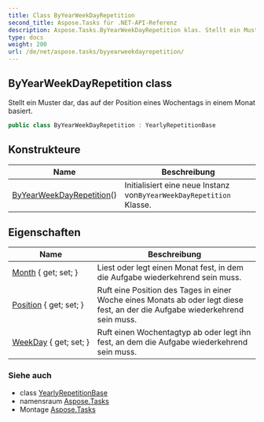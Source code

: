 ```yaml
---
title: Class ByYearWeekDayRepetition
second_title: Aspose.Tasks für .NET-API-Referenz
description: Aspose.Tasks.ByYearWeekDayRepetition klas. Stellt ein Muster dar das auf der Position eines Wochentags in einem Monat basiert.
type: docs
weight: 200
url: /de/net/aspose.tasks/byyearweekdayrepetition/
---
```

## ByYearWeekDayRepetition class

Stellt ein Muster dar, das auf der Position eines Wochentags in einem Monat basiert.

```csharp
public class ByYearWeekDayRepetition : YearlyRepetitionBase
```

## Konstrukteure

| Name | Beschreibung |
| --- | --- |
| [ByYearWeekDayRepetition](byyearweekdayrepetition/)() | Initialisiert eine neue Instanz von`ByYearWeekDayRepetition` Klasse. |

## Eigenschaften

| Name | Beschreibung |
| --- | --- |
| [Month](../../aspose.tasks/byyearweekdayrepetition/month/) { get; set; } | Liest oder legt einen Monat fest, in dem die Aufgabe wiederkehrend sein muss. |
| [Position](../../aspose.tasks/byyearweekdayrepetition/position/) { get; set; } | Ruft eine Position des Tages in einer Woche eines Monats ab oder legt diese fest, an der die Aufgabe wiederkehrend sein muss. |
| [WeekDay](../../aspose.tasks/byyearweekdayrepetition/weekday/) { get; set; } | Ruft einen Wochentagtyp ab oder legt ihn fest, an dem die Aufgabe wiederkehrend sein muss. |

### Siehe auch

* class [YearlyRepetitionBase](../yearlyrepetitionbase/)
* namensraum [Aspose.Tasks](../../aspose.tasks/)
* Montage [Aspose.Tasks](../../)


